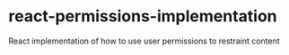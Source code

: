 # react-permissions-implementation
React implementation of how to use user permissions to restraint content
